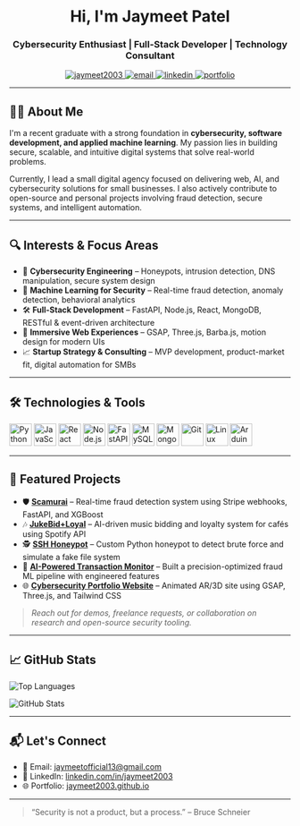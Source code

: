 <h1 align="center">Hi, I'm Jaymeet Patel</h1>
<h3 align="center">Cybersecurity Enthusiast | Full-Stack Developer | Technology Consultant</h3>

<p align="center">
  <a href="https://github.com/jaymeet2003">
    <img src="https://komarev.com/ghpvc/?username=jaymeet2003&label=Profile%20views&color=0e75b6&style=flat" alt="jaymeet2003" />
  </a>
  <a href="mailto:jaymeetofficial13@gmail.com">
    <img src="https://img.shields.io/badge/Email-jaymeetofficial13@gmail.com-red?style=flat&logo=gmail" alt="email" />
  </a>
  <a href="https://www.linkedin.com/in/jaymeet2003/" target="_blank">
    <img src="https://img.shields.io/badge/LinkedIn-Jaymeet%20Patel-blue?style=flat&logo=linkedin" alt="linkedin" />
  </a>
  <a href="https://jaymeet2003.github.io/" target="_blank">
    <img src="https://img.shields.io/badge/Portfolio-Visit-green?style=flat&logo=githubpages" alt="portfolio" />
  </a>
</p>

---

## 🧑‍💼 About Me

I'm a recent graduate with a strong foundation in **cybersecurity, software development, and applied machine learning**. My passion lies in building secure, scalable, and intuitive digital systems that solve real-world problems.

Currently, I lead a small digital agency focused on delivering web, AI, and cybersecurity solutions for small businesses. I also actively contribute to open-source and personal projects involving fraud detection, secure systems, and intelligent automation.

---

## 🔍 Interests & Focus Areas

- 🔐 **Cybersecurity Engineering** – Honeypots, intrusion detection, DNS manipulation, secure system design  
- 🧠 **Machine Learning for Security** – Real-time fraud detection, anomaly detection, behavioral analytics  
- 🛠️ **Full-Stack Development** – FastAPI, Node.js, React, MongoDB, RESTful & event-driven architecture  
- 🎨 **Immersive Web Experiences** – GSAP, Three.js, Barba.js, motion design for modern UIs  
- 📈 **Startup Strategy & Consulting** – MVP development, product-market fit, digital automation for SMBs  

---

## 🛠️ Technologies & Tools

<p align="left">
  <img src="https://cdn.jsdelivr.net/gh/devicons/devicon/icons/python/python-original.svg" width="40" alt="Python"/>
  <img src="https://cdn.jsdelivr.net/gh/devicons/devicon/icons/javascript/javascript-original.svg" width="40" alt="JavaScript"/>
  <img src="https://cdn.jsdelivr.net/gh/devicons/devicon/icons/react/react-original.svg" width="40" alt="React"/>
  <img src="https://cdn.jsdelivr.net/gh/devicons/devicon/icons/nodejs/nodejs-original.svg" width="40" alt="Node.js"/>
  <img src="https://cdn.jsdelivr.net/gh/devicons/devicon/icons/fastapi/fastapi-original.svg" width="40" alt="FastAPI"/>
  <img src="https://cdn.jsdelivr.net/gh/devicons/devicon/icons/mysql/mysql-original.svg" width="40" alt="MySQL"/>
  <img src="https://cdn.jsdelivr.net/gh/devicons/devicon/icons/mongodb/mongodb-original.svg" width="40" alt="MongoDB"/>
  <img src="https://cdn.jsdelivr.net/gh/devicons/devicon/icons/git/git-original.svg" width="40" alt="Git"/>
  <img src="https://cdn.jsdelivr.net/gh/devicons/devicon/icons/linux/linux-original.svg" width="40" alt="Linux"/>
  <img src="https://cdn.jsdelivr.net/gh/devicons/devicon/icons/arduino/arduino-original.svg" width="40" alt="Arduino"/>
</p>

---

## 💼 Featured Projects

- 🛡️ [**Scamurai**](#) – Real-time fraud detection system using Stripe webhooks, FastAPI, and XGBoost  
- 🎶 [**JukeBid+Loyal**](#) – AI-driven music bidding and loyalty system for cafés using Spotify API  
- 🕵️ [**SSH Honeypot**](#) – Custom Python honeypot to detect brute force and simulate a fake file system  
- 🧠 [**AI-Powered Transaction Monitor**](#) – Built a precision-optimized fraud ML pipeline with engineered features  
- 🌐 [**Cybersecurity Portfolio Website**](#) – Animated AR/3D site using GSAP, Three.js, and Tailwind CSS

> _Reach out for demos, freelance requests, or collaboration on research and open-source security tooling._

---

## 📈 GitHub Stats

<p align="left">
  <img src="https://github-readme-stats.vercel.app/api/top-langs/?username=jaymeet2003&layout=compact&hide=html,css&theme=default" alt="Top Languages" />
</p>
<p align="left">
  <img src="https://github-readme-stats.vercel.app/api?username=jaymeet2003&show_icons=true&theme=default&hide=contribs" alt="GitHub Stats" />
</p>

---

## 📬 Let's Connect

- 📧 Email: [jaymeetofficial13@gmail.com](mailto:jaymeet5087d@gmail.com)  
- 🔗 LinkedIn: [linkedin.com/in/jaymeet2003](https://linkedin.com/in/jaymeet2003)  
- 🌐 Portfolio: [jaymeet2003.github.io](https://jaymeet2003.github.io/Portfolio)

---

> “Security is not a product, but a process.” – Bruce Schneier
